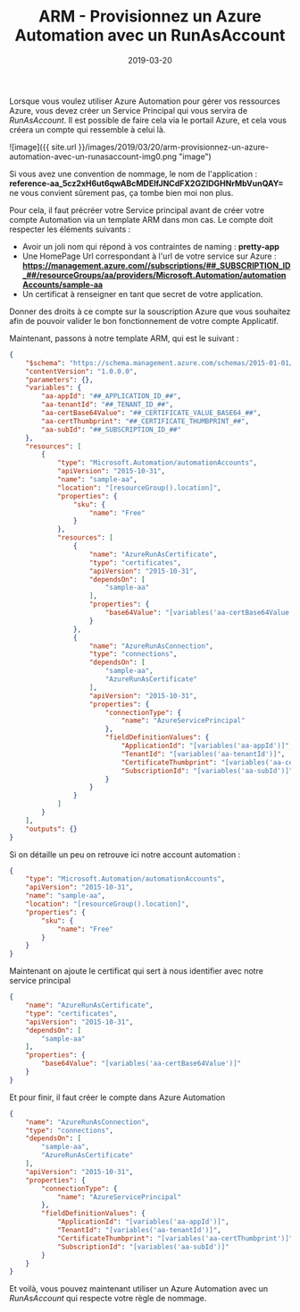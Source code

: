 ﻿---
layout: post
title: ARM - Provisionnez un Azure Automation avec un RunAsAccount
date: 2019-03-20
categories: [ "Azure", "ARM", "Automation" ]
---

Lorsque vous voulez utiliser Azure Automation pour gérer vos ressources Azure, vous devez créer un Service Principal qui vous servira de *RunAsAccount*. Il est possible de faire cela via le portail Azure, et cela vous créera un compte qui ressemble à celui là. 

![image]({{ site.url }}/images/2019/03/20/arm-provisionnez-un-azure-automation-avec-un-runasaccount-img0.png "image")

Si vous avez une convention de nommage, le nom de l'application : **reference-aa_5cz2xH6ut6qwABcMDEIfJNCdFX2GZIDGHNrMbVunQAY=** ne vous convient sûrement pas, ça tombe bien moi non plus.

Pour cela, il faut précréer votre Service principal avant de créer votre compte Automation via un template ARM dans mon cas.
Le compte doit respecter les éléments suivants :

* Avoir un joli nom qui répond à vos contraintes de naming : **pretty-app**
* Une HomePage Url correspondant à l'url de votre service sur Azure : **https://management.azure.com//subscriptions/##_SUBSCRIPTION_ID_##/resourceGroups/aa/providers/Microsoft.Automation/automationAccounts/sample-aa**
* Un certificat à renseigner en tant que secret de votre application.

Donner des droits à ce compte sur la souscription Azure que vous souhaitez afin de pouvoir valider le bon fonctionnement de votre compte Applicatif.

Maintenant, passons à notre template ARM, qui est le suivant : 

```json
{
    "$schema": "https://schema.management.azure.com/schemas/2015-01-01/deploymentTemplate.json#",
    "contentVersion": "1.0.0.0",
    "parameters": {},
    "variables": {
        "aa-appId": "##_APPLICATION_ID_##",
        "aa-tenantId": "##_TENANT_ID_##",
        "aa-certBase64Value": "##_CERTIFICATE_VALUE_BASE64_##",
        "aa-certThumbprint": "##_CERTIFICATE_THUMBPRINT_##",
        "aa-subId": "##_SUBSCRIPTION_ID_##"
    },
    "resources": [
        {
            "type": "Microsoft.Automation/automationAccounts",
            "apiVersion": "2015-10-31",
            "name": "sample-aa",
            "location": "[resourceGroup().location]",
            "properties": {
                "sku": {
                    "name": "Free"
                }
            },
            "resources": [
                {
                    "name": "AzureRunAsCertificate",
                    "type": "certificates",
                    "apiVersion": "2015-10-31",
                    "dependsOn": [
                        "sample-aa"
                    ],
                    "properties": {
                        "base64Value": "[variables('aa-certBase64Value')]"
                    }
                },
                {
                    "name": "AzureRunAsConnection",
                    "type": "connections",
                    "dependsOn": [
                        "sample-aa",
                        "AzureRunAsCertificate"
                    ],
                    "apiVersion": "2015-10-31",
                    "properties": {
                        "connectionType": {
                            "name": "AzureServicePrincipal"
                        },
                        "fieldDefinitionValues": {
                            "ApplicationId": "[variables('aa-appId')]",
                            "TenantId": "[variables('aa-tenantId')]",
                            "CertificateThumbprint": "[variables('aa-certThumbprint')]",
                            "SubscriptionId": "[variables('aa-subId')]"
                        }
                    }
                }
            ]
        }
    ],
    "outputs": {}
}
```

Si on détaille un peu on retrouve ici notre account automation :

```json
{
    "type": "Microsoft.Automation/automationAccounts",
    "apiVersion": "2015-10-31",
    "name": "sample-aa",
    "location": "[resourceGroup().location]",
    "properties": {
        "sku": {
            "name": "Free"
        }
    }
}
```

Maintenant on ajoute le certificat qui sert à nous identifier avec notre service principal

```json
{
    "name": "AzureRunAsCertificate",
    "type": "certificates",
    "apiVersion": "2015-10-31",
    "dependsOn": [
        "sample-aa"
    ],
    "properties": {
        "base64Value": "[variables('aa-certBase64Value')]"
    }
}
```

Et pour finir, il faut créer le compte dans Azure Automation 

```json
{
    "name": "AzureRunAsConnection",
    "type": "connections",
    "dependsOn": [
        "sample-aa",
        "AzureRunAsCertificate"
    ],
    "apiVersion": "2015-10-31",
    "properties": {
        "connectionType": {
            "name": "AzureServicePrincipal"
        },
        "fieldDefinitionValues": {
            "ApplicationId": "[variables('aa-appId')]",
            "TenantId": "[variables('aa-tenantId')]",
            "CertificateThumbprint": "[variables('aa-certThumbprint')]",
            "SubscriptionId": "[variables('aa-subId')]"
        }
    }
}
```

Et voilà, vous pouvez maintenant utiliser un Azure Automation avec un *RunAsAccount* qui respecte votre règle de nommage.